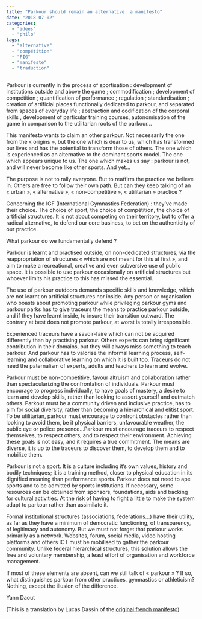 ```yaml
---
title: "Parkour should remain an alternative: a manifesto"
date: "2018-07-02"
categories: 
  - "idees"
  - "philo"
tags: 
  - "alternative"
  - "compétition"
  - "FIG"
  - "manifeste"
  - "traduction"
---
```


Parkour is currently in the process of sportisation : development of institutions outside and above the game ; commodification ; development of compétition ; quantification of performance ; regulation ; standardisation ; creation of artificial places functionally dedicated to parkour, and separated from spaces of everyday life ; abstraction and codification of the corporal skills , development of particular training courses, autonomisation of the game in comparison to the utilitarian roots of the parkour...

This manifesto wants to claim an other parkour. Not necessarily the one from the « origins », but the one which is dear to us, which has transformed our lives and has the potential to transform those of others. The one which is experienced as an alternative to the dominant sports model. The one which appears unique to us. The one which makes us say : parkour is not, and will never become like other sports. And yet...

The purpose is not to rally everyone. But to reaffirm the practice we believe in. Others are free to follow their own path. But can they keep talking of an « urban », « alternative », « non-competitive », « utilitarian » practice ?

Concerning the IGF (International Gymnastics Federation) : they’ve made their choice. The choice of sport, the choice of compétition, the choice of artificial structures. It is not about competing on their territory, but to offer a radical alternative, to defend our core business, to bet on the authenticity of our practice.

What parkour do we fundamentally defend ?

Parkour is learnt and practised outside, on non-dedicated structures, via the reappropriation of structures « which are not meant for this at first », and aim to make a recreational, creative and even subversive use of public space. It is possible to use parkour occasionally on artificial structures but whoever limits his practice to this has missed the essential.

The use of parkour outdoors demands specific skills and knowledge, which are not learnt on artificial structures nor inside. Any person or organisation who boasts about promoting parkour while privileging parkour gyms and parkour parks has to give traceurs the means to practice parkour outside, and if they have learnt inside, to insure their transition outward. The contrary at best does not promote parkour, at worst is totally irresponsible.

Experienced traceurs have a savoir-faire which can not be acquired differently than by practising parkour. Others experts can bring significant contribution in their domains, but they will always miss something to teach parkour. And parkour has to valorise the informal learning process, self-learning and collaborative learning on which it is built too. Traceurs do not need the paternalism of experts, adults and teachers to learn and evolve.

Parkour must be non-competitive, favour altruism and collaboration rather than spectacularizing the confrontation of individuals. Parkour must encourage to progress individually, to have goals of mastery, a desire to learn and develop skills, rather than looking to assert yourself and outmatch others. Parkour must be a community driven and inclusive practice, has to aim for social diversity, rather than becoming a hierarchical and elitist sport. To be utilitarian, parkour must encourage to confront obstacles rather than looking to avoid them, be it physical barriers, unfavourable weather, the public eye or police presence...Parkour must encourage traceurs to respect themselves, to respect others, and to respect their environment. Achieving these goals is not easy, and it requires a true commitment. The means are diverse, it is up to the traceurs to discover them, to develop them and to mobilize them.

Parkour is not a sport. It is a culture including it’s own values, history and bodily techniques; it is a training method, closer to physical education in its dignified meaning than performance sports. Parkour does not need to ape sports and to be admitted by sports institutions. If necessary, some resources can be obtained from sponsors, foundations, aids and backing for cultural activities. At the risk of having to fight a little to make the system adapt to parkour rather than assimilate it.

Formal institutional structures (associations, federations...) have their utility, as far as they have a minimum of democratic functioning, of transparency, of legitimacy and autonomy. But we must not forget that parkour works primarily as a network. Websites, forum, social media, video hosting platforms and others ICT must be mobilised to gather the parkour community. Unlike federal hierarchical structures, this solution allows the free and voluntary membership, a least effort of organisation and workforce management.

If most of these elements are absent, can we still talk of « parkour » ? If so, what distinguishes parkour from other practices, gymnastics or athleticism? Nothing, except the illusion of the difference.

Yann Daout

(This is a translation by Lucas Dassin of the [original french manifesto](../manifeste-pour-que-le-parkour-reste-une-alternative/))
